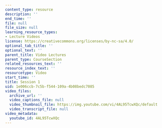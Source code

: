 ```yaml
---
content_type: resource
description: ''
end_time: ''
file: null
file_size: null
learning_resource_types:
- Lecture Videos
license: https://creativecommons.org/licenses/by-nc-sa/4.0/
optional_tab_title: ''
optional_text: ''
parent_title: Video Lectures
parent_type: CourseSection
related_resources_text: ''
resource_index_text: ''
resourcetype: Video
start_time: ''
title: Session 1
uid: 1e006ccb-7c5b-f544-109a-4b08bedc7085
video_files:
  archive_url: ''
  video_captions_file: null
  video_thumbnail_file: https://img.youtube.com/vi/4AL95TcwXQc/default.jpg
  video_transcript_file: null
video_metadata:
  youtube_id: 4AL95TcwXQc
---
```

